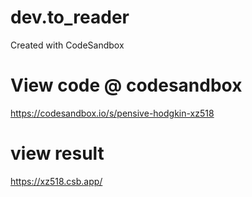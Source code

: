 # dev.to_reader

Created with CodeSandbox

# View code @ codesandbox

https://codesandbox.io/s/pensive-hodgkin-xz518

# view result

https://xz518.csb.app/
